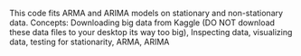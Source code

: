 This code fits ARMA and ARIMA models on stationary and non-stationary data. 
Concepts: Downloading big data from Kaggle (DO NOT download these data files to your desktop its way too big), Inspecting data, 
visualizing data, testing for stationarity, ARMA, ARIMA
